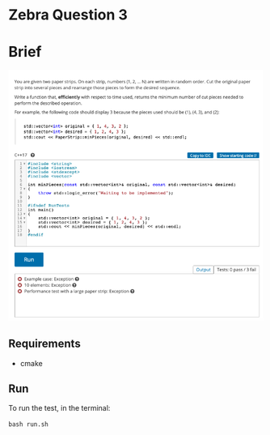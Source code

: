 # Zebra Question 3

# Brief
    
![Test Brief](https://github.com/njligames/ZebraQuestion3/blob/main/Test%203%20Paper%20Strip.png)


## Requirements
* cmake

## Run

To run the test, in the terminal:

`bash run.sh`

